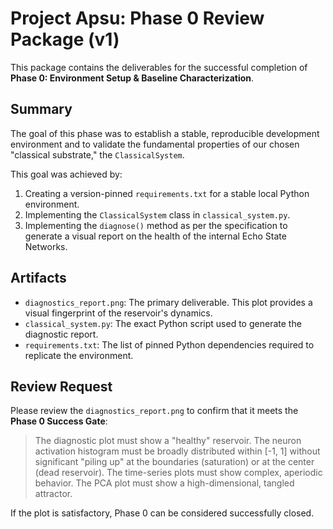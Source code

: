 # Project Apsu: Phase 0 Review Package (v1)

This package contains the deliverables for the successful completion of **Phase 0: Environment Setup & Baseline Characterization**.

## Summary

The goal of this phase was to establish a stable, reproducible development environment and to validate the fundamental properties of our chosen "classical substrate," the `ClassicalSystem`.

This goal was achieved by:
1.  Creating a version-pinned `requirements.txt` for a stable local Python environment.
2.  Implementing the `ClassicalSystem` class in `classical_system.py`.
3.  Implementing the `diagnose()` method as per the specification to generate a visual report on the health of the internal Echo State Networks.

## Artifacts

*   `diagnostics_report.png`: The primary deliverable. This plot provides a visual fingerprint of the reservoir's dynamics.
*   `classical_system.py`: The exact Python script used to generate the diagnostic report.
*   `requirements.txt`: The list of pinned Python dependencies required to replicate the environment.

## Review Request

Please review the `diagnostics_report.png` to confirm that it meets the **Phase 0 Success Gate**:
> The diagnostic plot must show a "healthy" reservoir. The neuron activation histogram must be broadly distributed within [-1, 1] without significant "piling up" at the boundaries (saturation) or at the center (dead reservoir). The time-series plots must show complex, aperiodic behavior. The PCA plot must show a high-dimensional, tangled attractor.

If the plot is satisfactory, Phase 0 can be considered successfully closed. 